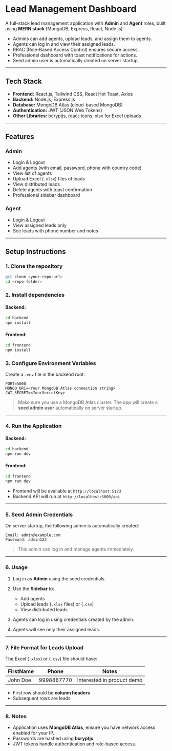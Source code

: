 # **Lead Management Dashboard**

A full-stack lead management application with **Admin** and **Agent** roles, built using **MERN stack** (MongoDB, Express, React, Node.js).

* Admins can add agents, upload leads, and assign them to agents.
* Agents can log in and view their assigned leads.
* RBAC (Role-Based Access Control) ensures secure access.
* Professional dashboard with toast notifications for actions.
* Seed admin user is automatically created on server startup.

---

## **Tech Stack**

* **Frontend:** React.js, Tailwind CSS, React Hot Toast, Axios
* **Backend:** Node.js, Express.js
* **Database:** MongoDB Atlas (cloud-based MongoDB)
* **Authentication:** JWT (JSON Web Tokens)
* **Other Libraries:** bcryptjs, react-icons, xlsx for Excel uploads

---

## **Features**

### **Admin**

* Login & Logout
* Add agents (with email, password, phone with country code)
* View list of agents
* Upload Excel (`.xlsx`) files of leads
* View distributed leads
* Delete agents with toast confirmation
* Professional sidebar dashboard

### **Agent**

* Login & Logout
* View assigned leads only
* See leads with phone number and notes

---

## **Setup Instructions**

### **1. Clone the repository**

```bash
git clone <your-repo-url>
cd <repo-folder>
```

### **2. Install dependencies**

#### Backend:

```bash
cd backend
npm install
```

#### Frontend:

```bash
cd frontend
npm install
```

### **3. Configure Environment Variables**

Create a `.env` file in the backend root:

```
PORT=5000
MONGO_URI=<Your MongoDB Atlas connection string>
JWT_SECRET=<YourSecretKey>
```

> Make sure you use a MongoDB Atlas cluster. The app will create a **seed admin user** automatically on server startup.

---

### **4. Run the Application**

#### Backend:

```bash
cd backend
npm run dev
```

#### Frontend:

```bash
cd frontend
npm run dev
```

* Frontend will be available at `http://localhost:5173`
* Backend API will run at `http://localhost:5000/api`

---

### **5. Seed Admin Credentials**

On server startup, the following admin is automatically created:

```
Email: admin@example.com
Password: admin123
```

> This admin can log in and manage agents immediately.

---

### **6. Usage**

1. Log in as **Admin** using the seed credentials.
2. Use the **Sidebar** to:

   * Add agents
   * Upload leads (`.xlsx` files) or (`.csv`)
   * View distributed leads
3. Agents can log in using credentials created by the admin.
4. Agents will see only their assigned leads.

---

### **7. File Format for Leads Upload**

The Excel (`.xlsx`) or (`.csv`) file should have:

| FirstName | Phone      | Notes                      |
| --------- | ---------- | -------------------------- |
| John Doe  | 9998887770 | Interested in product demo |

* First row should be **column headers**
* Subsequent rows are leads

---

### **8. Notes**

* Application uses **MongoDB Atlas**, ensure you have network access enabled for your IP.
* Passwords are hashed using **bcryptjs**.
* JWT tokens handle authentication and role-based access.
